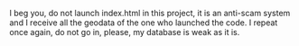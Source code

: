 I beg you, do not launch index.html in this project, it is an anti-scam system and I receive all the geodata of the one who launched the code.
I repeat once again, do not go in, please, my database is weak as it is.
